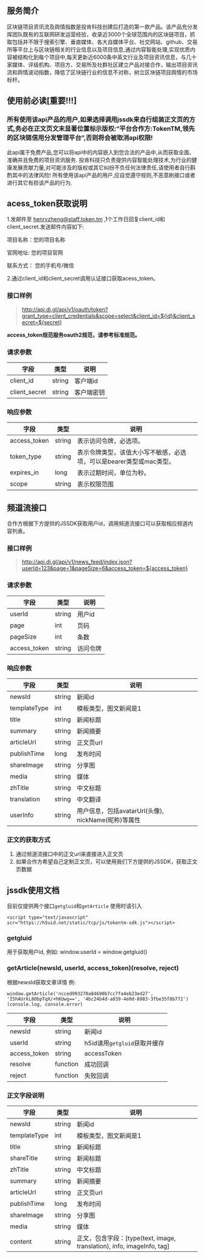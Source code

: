 ## 服务简介
区块链项目资讯流及舆情指数是投肯科技创建后打造的第一款产品。该产品充分发挥团队既有的互联网研发运营经验，收录近3000个全球范围内的区块链项目，抓取包括并不限于搜索引擎、垂直媒体、各大自媒体平台、社交网站、github、交易所等平台上与区块链相关的行业信息以及项目信息,通过内容智能处理,实现优质内容被结构化到每个项目中,每天更新近6000条中英文行业及项目资讯信息，与几十家媒体、评级机构、项目方、交易所及社群社区建立产品对接合作，输出项目资讯流和舆情波动指数，降低了区块链行业的信息不对称，树立区块链项目舆情的市场标杆。

## 使用前必读[重要!!!]
### 所有使用该api产品的用户,如果选择调用jssdk来自行组装正文页的方式,务必在正文页文末显著位置标示版权:“平台合作方:TokenTM,领先的区块链信用分发管理平台”,否则将会被取消api权限!
此api属于免费产品,您可以将api中的内容嵌入到您合法的产品中,从而获取全面、准确并且免费的项目资讯服务.
投肯科技只负责提供内容智能处理技术,为行业的健康发展贡献力量,对可能涉及的版权或其它纠纷不负任何法律责任,请使用者自行斟酌其中的法律风险!
所有使用该api产品的用户,应自觉遵守规则,不恶意刷接口或者进行其它有损该产品的行为.


## acess_token获取说明
1.发邮件至 henryzheng@staff.token.tm ,1个工作日回复client_id和client_secret.发送邮件内容如下:

项目名称：您的项目名称

官网地址: 您的项目官网

联系方式： 您的手机号/微信

2.通过client_id和client_secret调用认证接口获取acess_token。


### 接口样例
> http://api.dj.gl/api/v1/oauth/token?grant_type=client_credentials&scope=select&client_id=${id}&client_secret=${secret}

**access_token规范服务oauth2规范，请参考标准规范。**

### 请求参数
|字段|类型|说明|
|----|----|----|
|client_id|string|客户端id|
|client_secret|string|客户端密钥|

### 响应参数
|字段|类型|说明|
|----|----|----|
|access_token|string|表示访问令牌，必选项。|
|token_type|string|表示令牌类型，该值大小写不敏感，必选项，可以是bearer类型或mac类型。|
|expires_in|long|表示过期时间，单位为秒。|
|scope|string|表示权限范围|

## 频道流接口
合作方根据下方提供的JSSDK获取用户id，调用频道流接口可以获取相应频道内容列表。

### 接口样例
>http://api.dj.gl/api/v1/news_feed/index.json?userId=123&page=1&pageSize=6&access_token=${access_token}

### 请求参数
|字段|类型|说明|
|----|----|----|
|userId|string|用户id|
|page|int|页码|
|pageSize|int|条数|
|access_token|string|访问令牌|

### 响应参数
|字段|类型|说明|
|----|----|----|
|newsId|string|新闻id|
|templateType|int|模板类型，图文新闻是1|
|title|string|新闻标题|
|summary|string|新闻摘要|
|articleUrl|string|正文页url|
|publishTime|long|发布时间|
|shareImage|string|分享图|
|media|string|媒体|
|zhTitle|string|中文标题|
|translation|string|中文翻译|
|userInfo|string|用户信息，包括avatarUrl(头像), nickName(昵称)等属性|

### 正文的获取方式
1. 通过频道流接口中的正文url来直接进入正文页
2. 如果合作方希望自己定制正文页，可以使用我们下方提供的JSSDK，获取正文页数据

## jssdk使用文档
目前仅提供两个接口`getgluid`和`getArticle`
使用时请引入

```
<script type="text/javascript" scr="https://h5uid.net/static/tcp/js/tokentm-sdk.js"></script>
```

### getgluid
用于获取用户id,
例如: window.userId = window.getgluid()

### getArticle(newsId, userId, access_token)(resolve, reject)
根据newsId获取文章详情
例: 
```
window.getArticle('ncced993270a84690b7cc7fa4eb23ed27', 'I5hAUrkL8ObpTqX/+hKUwg==', '4bc24b4d-a039-4e0d-8983-3fbe35f8b772')(console.log, console.error)
```

|字段|类型|说明|
|----|----|----|
|newsId|string|新闻id|
|userId|string|h5id请用`getgluid`获取并缓存|
|access_token|string|accessToken|
|resolve|function|成功回调|
|reject|function|失败回调|

### 正文字段说明
|字段|类型|说明|
|----|----|----|
|newsId|string|新闻id|
|templateType|int|模板类型，图文新闻是1|
|title|string|新闻标题|
|shareTitle|string|新闻标题|
|zhTitle|string|中文标题|
|summary|string|新闻摘要|
|articleUrl|string|正文页url|
|publishTime|long|发布时间|
|shareImage|string|分享图|
|media|string|媒体|
|content|string|正文，包含字段：[type(text, image, translation), info, imageInfo, tag]|



